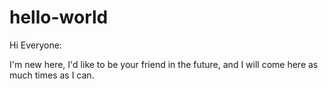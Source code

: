 # hello-world

Hi Everyone:

I'm new here, I'd like to be your friend in the future, and I will come here as much times as I can.
